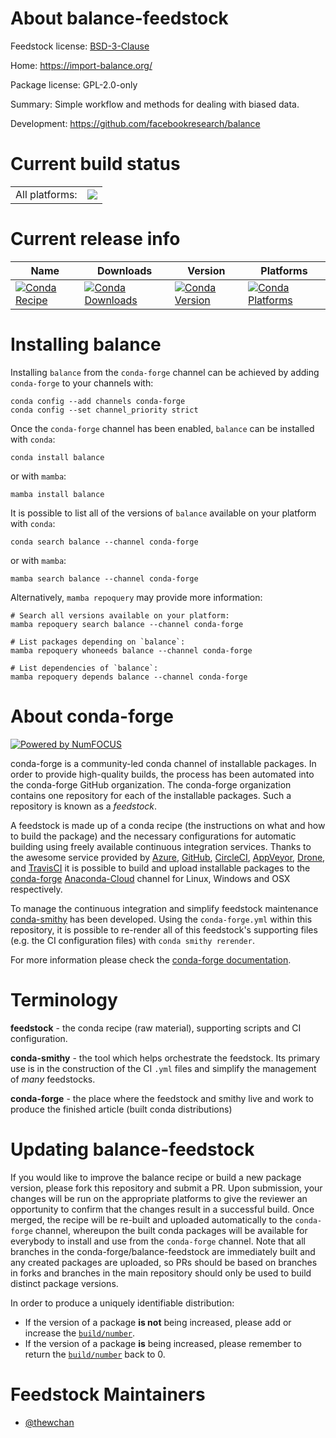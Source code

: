 About balance-feedstock
=======================

Feedstock license: [BSD-3-Clause](https://github.com/conda-forge/balance-feedstock/blob/main/LICENSE.txt)

Home: https://import-balance.org/

Package license: GPL-2.0-only

Summary: Simple workflow and methods for dealing with biased data.

Development: https://github.com/facebookresearch/balance

Current build status
====================


<table><tr><td>All platforms:</td>
    <td>
      <a href="https://dev.azure.com/conda-forge/feedstock-builds/_build/latest?definitionId=19180&branchName=main">
        <img src="https://dev.azure.com/conda-forge/feedstock-builds/_apis/build/status/balance-feedstock?branchName=main">
      </a>
    </td>
  </tr>
</table>

Current release info
====================

| Name | Downloads | Version | Platforms |
| --- | --- | --- | --- |
| [![Conda Recipe](https://img.shields.io/badge/recipe-balance-green.svg)](https://anaconda.org/conda-forge/balance) | [![Conda Downloads](https://img.shields.io/conda/dn/conda-forge/balance.svg)](https://anaconda.org/conda-forge/balance) | [![Conda Version](https://img.shields.io/conda/vn/conda-forge/balance.svg)](https://anaconda.org/conda-forge/balance) | [![Conda Platforms](https://img.shields.io/conda/pn/conda-forge/balance.svg)](https://anaconda.org/conda-forge/balance) |

Installing balance
==================

Installing `balance` from the `conda-forge` channel can be achieved by adding `conda-forge` to your channels with:

```
conda config --add channels conda-forge
conda config --set channel_priority strict
```

Once the `conda-forge` channel has been enabled, `balance` can be installed with `conda`:

```
conda install balance
```

or with `mamba`:

```
mamba install balance
```

It is possible to list all of the versions of `balance` available on your platform with `conda`:

```
conda search balance --channel conda-forge
```

or with `mamba`:

```
mamba search balance --channel conda-forge
```

Alternatively, `mamba repoquery` may provide more information:

```
# Search all versions available on your platform:
mamba repoquery search balance --channel conda-forge

# List packages depending on `balance`:
mamba repoquery whoneeds balance --channel conda-forge

# List dependencies of `balance`:
mamba repoquery depends balance --channel conda-forge
```


About conda-forge
=================

[![Powered by
NumFOCUS](https://img.shields.io/badge/powered%20by-NumFOCUS-orange.svg?style=flat&colorA=E1523D&colorB=007D8A)](https://numfocus.org)

conda-forge is a community-led conda channel of installable packages.
In order to provide high-quality builds, the process has been automated into the
conda-forge GitHub organization. The conda-forge organization contains one repository
for each of the installable packages. Such a repository is known as a *feedstock*.

A feedstock is made up of a conda recipe (the instructions on what and how to build
the package) and the necessary configurations for automatic building using freely
available continuous integration services. Thanks to the awesome service provided by
[Azure](https://azure.microsoft.com/en-us/services/devops/), [GitHub](https://github.com/),
[CircleCI](https://circleci.com/), [AppVeyor](https://www.appveyor.com/),
[Drone](https://cloud.drone.io/welcome), and [TravisCI](https://travis-ci.com/)
it is possible to build and upload installable packages to the
[conda-forge](https://anaconda.org/conda-forge) [Anaconda-Cloud](https://anaconda.org/)
channel for Linux, Windows and OSX respectively.

To manage the continuous integration and simplify feedstock maintenance
[conda-smithy](https://github.com/conda-forge/conda-smithy) has been developed.
Using the ``conda-forge.yml`` within this repository, it is possible to re-render all of
this feedstock's supporting files (e.g. the CI configuration files) with ``conda smithy rerender``.

For more information please check the [conda-forge documentation](https://conda-forge.org/docs/).

Terminology
===========

**feedstock** - the conda recipe (raw material), supporting scripts and CI configuration.

**conda-smithy** - the tool which helps orchestrate the feedstock.
                   Its primary use is in the construction of the CI ``.yml`` files
                   and simplify the management of *many* feedstocks.

**conda-forge** - the place where the feedstock and smithy live and work to
                  produce the finished article (built conda distributions)


Updating balance-feedstock
==========================

If you would like to improve the balance recipe or build a new
package version, please fork this repository and submit a PR. Upon submission,
your changes will be run on the appropriate platforms to give the reviewer an
opportunity to confirm that the changes result in a successful build. Once
merged, the recipe will be re-built and uploaded automatically to the
`conda-forge` channel, whereupon the built conda packages will be available for
everybody to install and use from the `conda-forge` channel.
Note that all branches in the conda-forge/balance-feedstock are
immediately built and any created packages are uploaded, so PRs should be based
on branches in forks and branches in the main repository should only be used to
build distinct package versions.

In order to produce a uniquely identifiable distribution:
 * If the version of a package **is not** being increased, please add or increase
   the [``build/number``](https://docs.conda.io/projects/conda-build/en/latest/resources/define-metadata.html#build-number-and-string).
 * If the version of a package **is** being increased, please remember to return
   the [``build/number``](https://docs.conda.io/projects/conda-build/en/latest/resources/define-metadata.html#build-number-and-string)
   back to 0.

Feedstock Maintainers
=====================

* [@thewchan](https://github.com/thewchan/)

